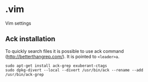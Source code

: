 .vim
====

Vim settings

## Ack installation
To quickly search files it is possible to use ack command
(http://betterthangrep.com/). It is pointed to `<leader>a`.

    sudo apt-get install ack-grep exuberant-ctags
    sudo dpkg-divert --local --divert /usr/bin/ack --rename --add /usr/bin/ack-grep

